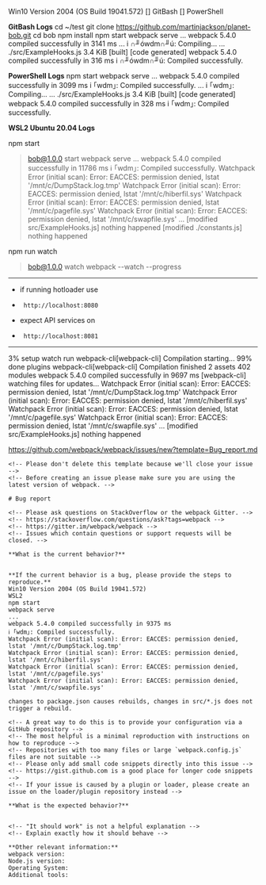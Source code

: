 

Win10 Version 2004 (OS Build 19041.572)
[] GitBash
[] PowerShell

__GitBash Logs__
cd ~/test
git clone https://github.com/martinjackson/planet-bob.git
cd bob
npm install
npm start
webpack serve
...
webpack 5.4.0 compiled successfully in 3141 ms
...
i ∩╜ówdm∩╜ú: Compiling...
...
./src/ExampleHooks.js 3.4 KiB [built] [code generated]
webpack 5.4.0 compiled successfully in 316 ms
i ∩╜ówdm∩╜ú: Compiled successfully.

__PowerShell Logs__
npm start
webpack serve
...
webpack 5.4.0 compiled successfully in 3099 ms
i ｢wdm｣: Compiled successfully.
...
i ｢wdm｣: Compiling...
...
./src/ExampleHooks.js 3.4 KiB [built] [code generated]
webpack 5.4.0 compiled successfully in 328 ms
i ｢wdm｣: Compiled successfully.

__WSL2 Ubuntu 20.04 Logs__

 npm start

> bob@1.0.0 start
> webpack serve
...
webpack 5.4.0 compiled successfully in 11786 ms
ℹ ｢wdm｣: Compiled successfully.
Watchpack Error (initial scan): Error: EACCES: permission denied, lstat '/mnt/c/DumpStack.log.tmp'
Watchpack Error (initial scan): Error: EACCES: permission denied, lstat '/mnt/c/hiberfil.sys'
Watchpack Error (initial scan): Error: EACCES: permission denied, lstat '/mnt/c/pagefile.sys'
Watchpack Error (initial scan): Error: EACCES: permission denied, lstat '/mnt/c/swapfile.sys'
...
[modified src/ExampleHooks.js]
nothing happened
[modified ./constants.js]
nothing happened

npm run watch

> bob@1.0.0 watch
> webpack --watch --progress


**********************************
* if running hotloader use
*      http://localhost:8080
*  expect API services on
*      http://localhost:8081
**********************************
3% setup watch run webpack-cli[webpack-cli] Compilation starting...
99% done plugins webpack-cli[webpack-cli] Compilation finished
2 assets
402 modules
webpack 5.4.0 compiled successfully in 9697 ms
[webpack-cli] watching files for updates...
Watchpack Error (initial scan): Error: EACCES: permission denied, lstat '/mnt/c/DumpStack.log.tmp'
Watchpack Error (initial scan): Error: EACCES: permission denied, lstat '/mnt/c/hiberfil.sys'
Watchpack Error (initial scan): Error: EACCES: permission denied, lstat '/mnt/c/pagefile.sys'
Watchpack Error (initial scan): Error: EACCES: permission denied, lstat '/mnt/c/swapfile.sys'
...
[modified src/ExampleHooks.js]
nothing happened



https://github.com/webpack/webpack/issues/new?template=Bug_report.md

```
<!-- Please don't delete this template because we'll close your issue -->
<!-- Before creating an issue please make sure you are using the latest version of webpack. -->

# Bug report

<!-- Please ask questions on StackOverflow or the webpack Gitter. -->
<!-- https://stackoverflow.com/questions/ask?tags=webpack -->
<!-- https://gitter.im/webpack/webpack -->
<!-- Issues which contain questions or support requests will be closed. -->

**What is the current behavior?**


**If the current behavior is a bug, please provide the steps to reproduce.**
Win10 Version 2004 (OS Build 19041.572)
WSL2
npm start
webpack serve
...
webpack 5.4.0 compiled successfully in 9375 ms
ℹ ｢wdm｣: Compiled successfully.
Watchpack Error (initial scan): Error: EACCES: permission denied, lstat '/mnt/c/DumpStack.log.tmp'
Watchpack Error (initial scan): Error: EACCES: permission denied, lstat '/mnt/c/hiberfil.sys'
Watchpack Error (initial scan): Error: EACCES: permission denied, lstat '/mnt/c/pagefile.sys'
Watchpack Error (initial scan): Error: EACCES: permission denied, lstat '/mnt/c/swapfile.sys'

changes to package.json causes rebuilds, changes in src/*.js does not trigger a rebuild.

<!-- A great way to do this is to provide your configuration via a GitHub repository -->
<!-- The most helpful is a minimal reproduction with instructions on how to reproduce -->
<!-- Repositories with too many files or large `webpack.config.js` files are not suitable -->
<!-- Please only add small code snippets directly into this issue -->
<!-- https://gist.github.com is a good place for longer code snippets -->
<!-- If your issue is caused by a plugin or loader, please create an issue on the loader/plugin repository instead -->

**What is the expected behavior?**


<!-- "It should work" is not a helpful explanation -->
<!-- Explain exactly how it should behave -->

**Other relevant information:**
webpack version:
Node.js version:
Operating System:
Additional tools:

```